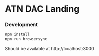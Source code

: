 # ATN DAC Landing

### Development

```bash
npm install
npm run browsersync
```

Should be available at http://localhost:3000


